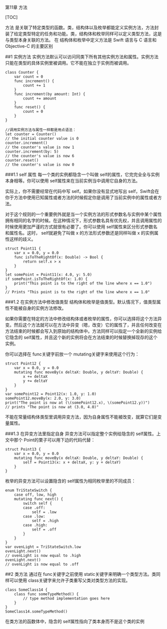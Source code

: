 第11章 方法

[TOC]

方法 是关联了特定类型的函数。类，结构体以及枚举都能定义实例方法，方法封装了给定类型特定的任务和功能。类，结构体和枚举同样可以定义类型方法，这是与类型本身关联的方法。
在 结构体和枚举中定义方法是 Swift 语言与 C 语言和 Objective-C 的主要区别

##1 实例方法
实例方法默认可以访问同类下所有其他实例方法和属性。实例方法只能在类型的具体实例里被调用。它不能在独立于实例而被调用。
```
class Counter {
    var count = 0
    func increment() {
        count += 1
    }
    func increment(by amount: Int) {
        count += amount
    }
    func reset() {
        count = 0
    }
}

//调用实例方法与属性一样都是用点语法：
let counter = Counter()
// the initial counter value is 0
counter.increment()
// the counter's value is now 1
counter.increment(by: 5)
// the counter's value is now 6
counter.reset()
// the counter's value is now 0
```

###1.1 self 属性
每一个类的实例都隐含一个叫做 self的属性，它完完全全与实例本身相等。你可以使用 self属性来在当前实例当中调用它自身的方法。

实际上，你不需要经常在代码中写 self。如果你没有显式地写出 self，Swift会在你于方法中使用已知属性或者方法的时候假定你是调用了当前实例中的属性或者方法。

对于这个规则的一个重要例外就是当一个实例方法的形式参数名与实例中某个属性拥有相同的名字的时候。在这种情况下，形式参数名具有优先权，并且调用属性的时候使用更加严谨的方式就很有必要了。你可以使用 self属性来区分形式参数名和属性名。这时， self就避免了叫做 x 的方法形式参数还是同样叫做 x 的实例属性这样的歧义。
```
struct Point11 {
    var x = 0.0, y = 0.0
    func isToTheRightOf(x: Double) -> Bool {
        return self.x > x
    }
}
let somePoint = Point11(x: 4.0, y: 5.0)
if somePoint.isToTheRightOf(x: 1.0) {
    print("This point is to the right of the line where x == 1.0")
}
// Prints "This point is to the right of the line where x == 1.0"
```

###1.2 在实例方法中修改值类型
结构体和枚举是值类型。默认情况下，值类型属性不能被自身的实例方法修改。

如果你需要在特定的方法中修改结构体或者枚举的属性，你可以选择将这个方法异变。然后这个方法就可以在方法中异变（嗯，改变）它的属性了，并且任何改变在方法结束的时候都会写入到原始的结构体中。方法同样可以指定一个全新的实例给它隐含的 self属性，并且这个新的实例将会在方法结束的时候替换掉现存的这个实例。

你可以选择在 func关键字前放一个 mutating关键字来使用这个行为：
```
struct Point12 {
    var x = 0.0, y = 0.0
    mutating func moveBy(x deltaX: Double, y deltaY: Double) {
        x += deltaX
        y += deltaY
    }
}
var somePoint12 = Point12(x: 1.0, y: 1.0)
somePoint12.moveBy(x: 2.0, y: 3.0)
print("The point is now at (\(somePoint12.x), \(somePoint12.y))")
// prints "The point is now at (3.0, 4.0)"
```
不能在常量结构体类型里调用异变方法，因为自身属性不能被改变，就算它们是变量属性。

###1.3 在异变方法里指定自身
异变方法可以指定整个实例给隐含的 self属性。上文中那个 Point的栗子可以用下边的代码代替：
```
struct Point13 {
    var x = 0.0, y = 0.0
    mutating func moveBy(x deltaX: Double, y deltaY: Double) {
        self = Point13(x: x + deltaX, y: y + deltaY)
    }
}
```
枚举的异变方法可以设置隐含的 self属性为相同枚举里的不同成员：
```
enum TriStateSwitch {
    case off, low, high
    mutating func next() {
        switch self {
        case .off:
            self = .low
        case .low:
            self = .high
        case .high:
            self = .off
        }
    }
}
var ovenLight = TriStateSwitch.low
ovenLight.next()
// ovenLight is now equal to .high
ovenLight.next()
// ovenLight is now equal to .off
```

##2 类方法
通过在 func关键字之前使用 static关键字来明确一个类型方法。类同样可以使用 class关键字来允许子类重写父类对类型方法的实现。
```
class SomeClass14 {
    class func someTypeMethod() {
        // type method implementation goes here
    }
}
SomeClass14.someTypeMethod()
```
在类方法的函数体中，隐含的 self属性指向了类本身而不是这个类的实例
